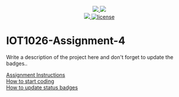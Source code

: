 <p align="center">
	<a href="https://github.com/a00269002/IOT1026-Assignment-4/actions/workflows/ci.yml">
    <img src="https://github.com/a00269002/IOT1026-Assignment-4/actions/workflows/ci.yml/badge.svg"/>
    </a>
	<a href="https://github.com/a00269002/IOT1026-Assignment-4/actions/workflows/formatting.yml">
    <img src="https://github.com/a00269002/IOT1026-Assignment-4/actions/workflows/formatting.yml/badge.svg"/>
	<br/>
    <a href="https://codecov.io/gh/a00269002/IOT1026-Assignment-4" > 
    <img src="https://codecov.io/gh/a00269002/IOT1026-Assignment-4/branch/main/graph/badge.svg?token=JS0857X5JD"/> 
	<img title="MIT License" alt="license" src="https://img.shields.io/badge/license-MIT-informational?style=flat-square">	
    </a>
</p>

# IOT1026-Assignment-4
Write a description of the project here and don't forget to update the badges..

[Assignment Instructions](docs/instructions.md)  
[How to start coding](docs/how-to-use.md)  
[How to update status badges](docs/how-to-update-badges.md)
